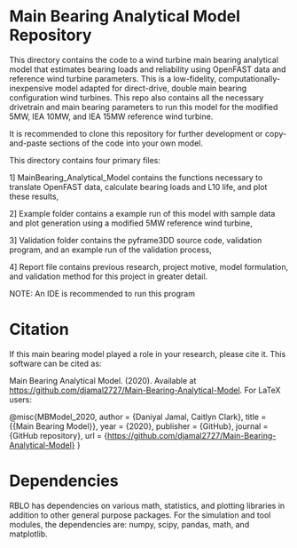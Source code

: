 # Main Bearing Analytical Model Repository

This directory contains the code to a wind turbine main bearing analytical model that estimates bearing loads and reliability using OpenFAST data and reference wind turbine parameters. This is a low-fidelity, computationally-inexpensive model adapted for direct-drive, double main bearing configuration wind turbines. This repo also contains all the necessary drivetrain and main bearing parameters to run this model for the modified 5MW, IEA 10MW, and IEA 15MW reference wind turbine. 

It is recommended to clone this repository for further development or copy-and-paste sections of the code into your own model. 

This directory contains four primary files:

1] MainBearing_Analytical_Model contains the functions necessary to translate OpenFAST data, calculate bearing loads and L10 life, and plot these results,

2] Example folder contains a example run of this model with sample data and plot generation using a modified 5MW reference wind turbine,

3] Validation folder contains the pyframe3DD source code, validation program, and an example run of the validation process,

4] Report file contains previous research, project motive, model formulation, and validation method for this project in greater detail. 

NOTE: An IDE is recommended to run this program

# Citation

If this main bearing model played a role in your research, please cite it. This software can be cited as:

Main Bearing Analytical Model. (2020). Available at https://github.com/djamal2727/Main-Bearing-Analytical-Model. For LaTeX users:

@misc{MBModel_2020, author = {Daniyal Jamal, Caitlyn Clark}, title = {{Main Bearing Model}}, year = {2020}, publisher = {GitHub}, journal = {GitHub repository}, url = {https://github.com/djamal2727/Main-Bearing-Analytical-Model} }

# Dependencies
RBLO has dependencies on various math, statistics, and plotting libraries in addition to other general purpose packages. For the simulation and tool modules, the dependencies are: numpy, scipy, pandas, math, and matplotlib. 
